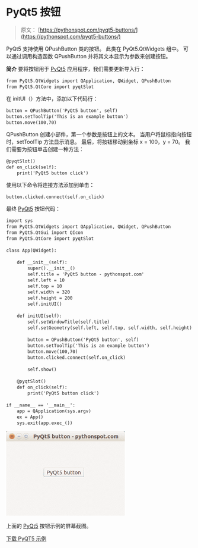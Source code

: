 # PyQt5 按钮

> 原文： [https://pythonspot.com/pyqt5-buttons/](https://pythonspot.com/pyqt5-buttons/)

PyQt5 支持使用 QPushButton 类的按钮。 此类在 PyQt5.QtWidgets 组中。 可以通过调用构造函数 QPushButton 并将其文本显示为参数来创建按钮。

**简介** 要将按钮用于 [PyQt5](https://pythonspot.com/pyqt5/) 应用程序，我们需要更新导入行：

```
from PyQt5.QtWidgets import QApplication, QWidget, QPushButton
from PyQt5.QtCore import pyqtSlot

```

在 initUI（）方法中，添加以下代码行：

```
button = QPushButton('PyQt5 button', self)
button.setToolTip('This is an example button')
button.move(100,70)

```

QPushButton 创建小部件，第一个参数是按钮上的文本。 当用户将鼠标指向按钮时，setToolTip 方法显示消息。 最后，将按钮移动到坐标 x = 100，y = 70。 我们需要为按钮单击创建一种方法：

```
@pyqtSlot()
def on_click(self):
    print('PyQt5 button click')

```

使用以下命令将连接方法添加到单击：

```
button.clicked.connect(self.on_click)

```

最终 [PyQt5](https://pythonspot.com/pyqt5/) 按钮代码：

```
import sys
from PyQt5.QtWidgets import QApplication, QWidget, QPushButton
from PyQt5.QtGui import QIcon
from PyQt5.QtCore import pyqtSlot

class App(QWidget):

    def __init__(self):
        super().__init__()
        self.title = 'PyQt5 button - pythonspot.com'
        self.left = 10
        self.top = 10
        self.width = 320
        self.height = 200
        self.initUI()

    def initUI(self):
        self.setWindowTitle(self.title)
        self.setGeometry(self.left, self.top, self.width, self.height)

        button = QPushButton('PyQt5 button', self)
        button.setToolTip('This is an example button')
        button.move(100,70)
        button.clicked.connect(self.on_click)

        self.show()

    @pyqtSlot()
    def on_click(self):
        print('PyQt5 button click')

if __name__ == '__main__':
    app = QApplication(sys.argv)
    ex = App()
    sys.exit(app.exec_())

```

![pyqt5-button](img/21216682f087b65cf13cc14fe0839117.jpg)

上面的 [PyQt5](https://pythonspot.com/pyqt5/) 按钮示例的屏幕截图。

[下载 PyQT5 示例](https://pythonspot.com/download-pyqt5-examples/)